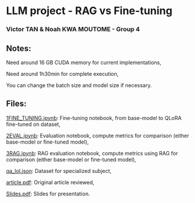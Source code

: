 # LLM project - RAG vs Fine-tuning

### Victor TAN & Noah KWA MOUTOME - Group 4


## Notes:

Need around 16 GB CUDA memory for current implementations,

Need around 1h30min for complete execution,

You can change the batch size and model size if necessary.



## Files:

[1FINE_TUNING.ipynb](1FINE_TUNING.ipynb): Fine-tuning notebook, from base-model to QLoRA fine-tuned on dataset,

[2EVAL.ipynb](2EVAL.ipynb): Evaluation notebook, compute metrics for comparison (either base-model or fine-tuned model),

[3RAG.ipynb](3RAG.ipynb): RAG evaluation notebook, compute metrics using RAG for comparison (either base-model or fine-tuned model),

[qa_lol.json](qa_lol.json): Dataset for specialized subject,

[article.pdf](article.pdf): Original article reviewed,

[Slides.pdf](Slides.pdf): Slides for presentation.
